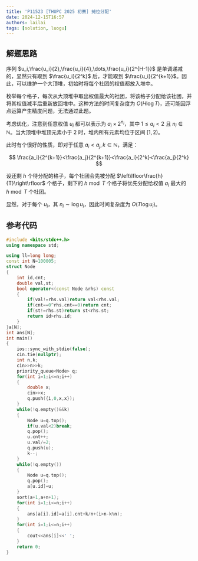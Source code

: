 ```yaml
---
title: 'P11523 [THUPC 2025 初赛] 摊位分配'
date: 2024-12-15T16:57
authors: lailai
tags: [solution, luogu]
---
```


<Solution pid="P11523" aid="dl8robev" />

<!-- truncate -->

## 解题思路

序列 $u_i,\frac{u_i}{2},\frac{u_i}{4},\dots,\frac{u_i}{2^{H-1}}$ 是单调递减的，显然只有取到 $\frac{u_i}{2^k}$ 后，才能取到 $\frac{u_i}{2^{k+1}}$。因此，可以维护一个大顶堆，初始时将每个社团的权值都放入堆中。

枚举每个格子，每次从大顶堆中取出权值最大的社团，将该格子分配给该社团，并将其权值减半后重新放回堆中。这种方法的时间复杂度为 $O(H \log T)$，还可能因浮点运算产生精度问题，无法通过此题。

考虑优化，注意到任意权值 $u_i$ 都可以表示为 $a_i\times 2^{n_i}$，其中 $1\leq a_i<2$ 且 $n_i\in\mathbb{N}$。当大顶堆中堆顶元素小于 $2$ 时，堆内所有元素均位于区间 $[1,2)$。

此时有个很好的性质，即对于任意 $a_i < a_j,k\in\mathbb{N}$，满足：

$$
\frac{a_i}{2^{k+1}}<\frac{a_j}{2^{k+1}}<\frac{a_i}{2^k}<\frac{a_j}{2^k}
$$

设还剩 $h$ 个待分配的格子，每个社团会先被分配 $\left\lfloor\frac{h}{T}\right\rfloor$ 个格子，剩下的 $h\bmod T$ 个格子将优先分配给权值 $a_i$ 最大的 $h\bmod T$ 个社团。

显然，对于每个 $u_i$，其 $n_i\sim\log u_i$，因此时间复杂度为 $O(T\log u_i)$。

## 参考代码

```cpp
#include <bits/stdc++.h>
using namespace std;

using ll=long long;
const int N=100005;
struct Node
{
	int id,cnt;
	double val,st;
	bool operator<(const Node &rhs) const
	{
		if(val!=rhs.val)return val<rhs.val;
		if(cnt==0^rhs.cnt==0)return cnt;
		if(st!=rhs.st)return st<rhs.st;
		return id>rhs.id;
	}
}a[N];
int ans[N];
int main()
{
	ios::sync_with_stdio(false);
	cin.tie(nullptr);
	int n,k;
	cin>>n>>k;
	priority_queue<Node> q;
	for(int i=1;i<=n;i++)
	{
		double x;
		cin>>x;
		q.push({i,0,x,x});
	}
	while(!q.empty()&&k)
	{
		Node u=q.top();
		if(u.val<2)break;
		q.pop();
		u.cnt++;
		u.val/=2;
		q.push(u);
		k--;
	}
	while(!q.empty())
	{
		Node u=q.top();
		q.pop();
		a[u.id]=u;
	}
	sort(a+1,a+n+1);
	for(int i=1;i<=n;i++)
	{
		ans[a[i].id]=a[i].cnt+k/n+(i>n-k%n);
	}
	for(int i=1;i<=n;i++)
	{
		cout<<ans[i]<<' ';
	}
	return 0;
}
```
